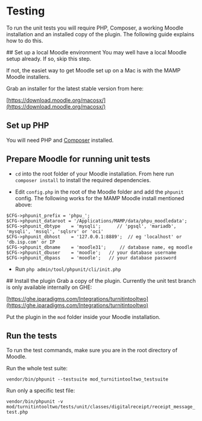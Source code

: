 # Testing
To run the unit tests you will require PHP, Composer, a working Moodle installation and an installed copy of the plugin. The following guide explains how to do this.

## Set up a local Moodle environment
You may well have a local Moodle setup already. If so, skip this step.

If not, the easiet way to get Moodle set up on a Mac is with the MAMP Moodle installers.

Grab an installer for the latest stable version from here:

[https://download.moodle.org/macosx/](https://download.moodle.org/macosx/)

## Set up PHP

You will need PHP and [Composer](https://getcomposer.org/) installed. 

## Prepare Moodle for running unit tests

* `cd` into the root folder of your Moodle installation. From here run `composer install` to install the required dependencies.

* Edit `config.php` in the root of the Moodle folder and add the `phpunit` config. The following works for the MAMP Moodle install mentioned above:

```
$CFG->phpunit_prefix = 'phpu_';
$CFG->phpunit_dataroot = '/Applications/MAMP/data/phpu_moodledata';
$CFG->phpunit_dbtype    = 'mysqli';      // 'pgsql', 'mariadb', 'mysqli', 'mssql', 'sqlsrv' or 'oci'
$CFG->phpunit_dbhost    = '127.0.0.1:8889';  // eg 'localhost' or 'db.isp.com' or IP
$CFG->phpunit_dbname    = 'moodle31';     // database name, eg moodle
$CFG->phpunit_dbuser    = 'moodle';   // your database username
$CFG->phpunit_dbpass    = 'moodle';   // your database password
```

* Run `php admin/tool/phpunit/cli/init.php`

## Install the plugin
Grab a copy of the plugin. Currently the unit test branch is only available internally on GHE:

[https://ghe.iparadigms.com/Integrations/turnitintooltwo](https://ghe.iparadigms.com/Integrations/turnitintooltwo)

Put the plugin in the `mod` folder inside your Moodle installation.

## Run the tests

To run the test commands, make sure you are in the root directory of Moodle.

Run the whole test suite:

`vendor/bin/phpunit --testsuite mod_turnitintooltwo_testsuite`

Run only a specific test file:

`vendor/bin/phpunit -v mod/turnitintooltwo/tests/unit/classes/digitalreceipt/receipt_message_test.php`

